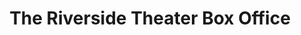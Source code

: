 ---
title: "The Riverside Theater Box Office"
url: /milwaukee/the-riverside-theater-box-office/
shop: ticket
---